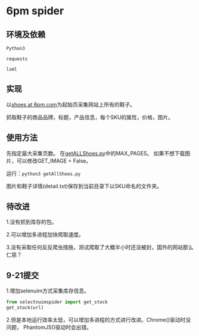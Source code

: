 # 6pm spider

## 环境及依赖

``Python3``

``requests``

``lxml``


## 实现

以[shoes at 6pm.com](https://www.6pm.com/shoes-page1/CK_XAeICAQE.zso?p=0)为起始页采集网站上所有的鞋子。

抓取鞋子的商品品牌，标题，产品信息，每个SKU的属性，价格，图片。

## 使用方法

先指定最大采集页数。
在[getALLShoes.py](./getAllShoes.py)中的MAX_PAGES。
如果不想下载图片，可以修改GET_IMAGE = False。

运行：``python3 getAllShoes.py``

图片和鞋子详情(detail.txt)保存到当前目录下以SKU命名的文件夹。


## 待改进

1.没有抓到库存的包。

2.可以增加多进程加快爬取速度。

3.没有采取任何反反爬虫措施，测试爬取了大概半小时还没被封，国外的网站那么仁慈？

## 9-21提交 
1.增加selenuim方式采集库存信息。
```Python
from selectnuimspider import get_stock
get_stock(url)
```
2.但是本地运行效率太低，可以增加多进程的方式进行改进。Chrome()驱动时没问题， PhantomJS()驱动时会出错。